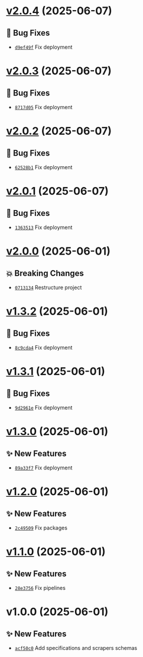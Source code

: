 # [v2.0.4](https://github.com/lengors/demo-workspaces/compare/v2.0.3...v2.0.4) (2025-06-07)

## 🐛 Bug Fixes

- [`d9ef49f`](https://github.com/lengors/demo-workspaces/commit/d9ef49f) Fix deployment

# [v2.0.3](https://github.com/lengors/demo-workspaces/compare/v2.0.2...v2.0.3) (2025-06-07)

## 🐛 Bug Fixes

- [`8717d05`](https://github.com/lengors/demo-workspaces/commit/8717d05) Fix deployment

# [v2.0.2](https://github.com/lengors/demo-workspaces/compare/v2.0.1...v2.0.2) (2025-06-07)

## 🐛 Bug Fixes

- [`62528b1`](https://github.com/lengors/demo-workspaces/commit/62528b1) Fix deployment

# [v2.0.1](https://github.com/lengors/demo-workspaces/compare/v2.0.0...v2.0.1) (2025-06-07)

## 🐛 Bug Fixes

- [`1363513`](https://github.com/lengors/demo-workspaces/commit/1363513) Fix deployment

# [v2.0.0](https://github.com/lengors/demo-workspaces/compare/v1.3.2...v2.0.0) (2025-06-01)

## 💥 Breaking Changes

- [`0713134`](https://github.com/lengors/demo-workspaces/commit/0713134) Restructure project

# [v1.3.2](https://github.com/lengors/demo-workspaces/compare/v1.3.1...v1.3.2) (2025-06-01)

## 🐛 Bug Fixes

- [`8c9cda4`](https://github.com/lengors/demo-workspaces/commit/8c9cda4) Fix deployment

# [v1.3.1](https://github.com/lengors/demo-workspaces/compare/v1.3.0...v1.3.1) (2025-06-01)

## 🐛 Bug Fixes

- [`9d2961e`](https://github.com/lengors/demo-workspaces/commit/9d2961e) Fix deployment

# [v1.3.0](https://github.com/lengors/demo-workspaces/compare/v1.2.0...v1.3.0) (2025-06-01)

## ✨ New Features

- [`89a33f7`](https://github.com/lengors/demo-workspaces/commit/89a33f7) Fix deployment

# [v1.2.0](https://github.com/lengors/demo-workspaces/compare/v1.1.0...v1.2.0) (2025-06-01)

## ✨ New Features

- [`2c49509`](https://github.com/lengors/demo-workspaces/commit/2c49509) Fix packages

# [v1.1.0](https://github.com/lengors/demo-workspaces/compare/v1.0.0...v1.1.0) (2025-06-01)

## ✨ New Features

- [`28e3756`](https://github.com/lengors/demo-workspaces/commit/28e3756) Fix pipelines

# v1.0.0 (2025-06-01)

## ✨ New Features

- [`acf50c0`](https://github.com/lengors/demo-workspaces/commit/acf50c0) Add specifications and scrapers schemas
